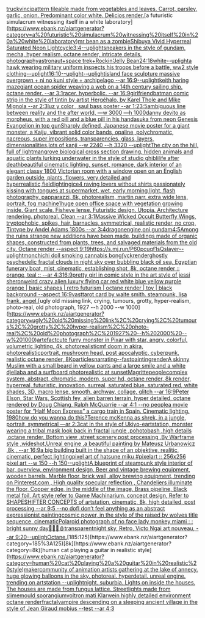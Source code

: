 [truck](https://www.ebank.nz/aiartgenerator?category=truck)[vinci](https://www.ebank.nz/aiartgenerator?category=vinci)[pattern tileable made from vegetables and leaves. Carrot, parsley, garlic, onion. Predominant color white. Delicios render.](https://www.ebank.nz/aiartgenerator?category=pattern%20tileable%20made%20from%20vegetables%20and%20leaves.%20Carrot%2C%20parsley%2C%20garlic%2C%20onion.%20Predominant%20color%20white.%20Delicios%20render.)[a futuristic simulacrum witnessing itself in a white laboratory](https://www.ebank.nz/aiartgenerator?category=a%20futuristic%20simulacrum%20witnessing%20itself%20in%20a%20white%20laboratory)[mr bean as a zombie](https://www.ebank.nz/aiartgenerator?category=mr%20bean%20as%20a%20zombie)[Shibuya Vivid Hyperreal Saturated Neon Lightcycle](https://www.ebank.nz/aiartgenerator?category=Shibuya%20Vivid%20Hyperreal%20Saturated%20Neon%20Lightcycle)[3:4](https://www.ebank.nz/aiartgenerator?category=3%3A4)[--uplight](https://www.ebank.nz/aiartgenerator?category=--uplight)[sneakers in the style of gundam, mecha, hyper realism, octane render, intricate details, photography](https://www.ebank.nz/aiartgenerator?category=sneakers%20in%20the%20style%20of%20gundam%2C%20mecha%2C%20hyper%20realism%2C%20octane%20render%2C%20intricate%20details%2C%20photography)[astronaut+space trek+Rockin'Jelly Bean](https://www.ebank.nz/aiartgenerator?category=astronaut%2Bspace%20trek%2BRockin%27Jelly%20Bean)[24:18](https://www.ebank.nz/aiartgenerator?category=24%3A18)[white](https://www.ebank.nz/aiartgenerator?category=white)[--uplight](https://www.ebank.nz/aiartgenerator?category=--uplight)[a hawk wearing military uniform inspects his troops before a battle, ww2 style clothing](https://www.ebank.nz/aiartgenerator?category=a%20hawk%20wearing%20military%20uniform%20inspects%20his%20troops%20before%20a%20battle%2C%20ww2%20style%20clothing)[--uplight](https://www.ebank.nz/aiartgenerator?category=--uplight)[16:10](https://www.ebank.nz/aiartgenerator?category=16%3A10)[--uplight](https://www.ebank.nz/aiartgenerator?category=--uplight)[--uplight](https://www.ebank.nz/aiartgenerator?category=--uplight)[island face sculpture massive overgrown + ni no kuni style + archipelago --ar 16:9](https://www.ebank.nz/aiartgenerator?category=island%20face%20sculpture%20massive%20overgrown%20%2B%20ni%20no%20kuni%20style%20%2B%20archipelago%20--ar%2016%3A9)[--uplight](https://www.ebank.nz/aiartgenerator?category=--uplight)[keith haring maze](https://www.ebank.nz/aiartgenerator?category=keith%20haring%20maze)[giant ocean spider weaving a web on a 14th century sailing ship. octane render. --ar 3:1](https://www.ebank.nz/aiartgenerator?category=giant%20ocean%20spider%20weaving%20a%20web%20on%20a%2014th%20century%20sailing%20ship.%20octane%20render.%20--ar%203%3A1)[racer.  hyperbolic.  --ar 16:9](https://www.ebank.nz/aiartgenerator?category=racer.%20%20hyperbolic.%20%20--ar%2016%3A9)[girlfriend](https://www.ebank.nz/aiartgenerator?category=girlfriend)[batman comic strip in the style of tintin by artist Hergé](https://www.ebank.nz/aiartgenerator?category=batman%20comic%20strip%20in%20the%20style%20of%20tintin%20by%20artist%20Herg%C3%A9)[halo, by Karel Thole and Mike Mignola --ar 2:3](https://www.ebank.nz/aiartgenerator?category=halo%2C%20by%20Karel%20Thole%20and%20Mike%20Mignola%20--ar%202%3A3)[luz y color , saul bass poster --ar 1:2](https://www.ebank.nz/aiartgenerator?category=luz%20y%20color%20%2C%20saul%20bass%20poster%20--ar%201%3A2)[3:5](https://www.ebank.nz/aiartgenerator?category=3%3A5)[ambiguous line between reality and the after world, —w 3000 —h 1000](https://www.ebank.nz/aiartgenerator?category=ambiguous%20line%20between%20reality%20and%20the%20after%20world%2C%20%E2%80%94w%203000%20%E2%80%94h%201000)[danny devito as morpheus, with a red pill and a blue pill in his hand](https://www.ebank.nz/aiartgenerator?category=danny%20devito%20as%20morpheus%2C%20with%20a%20red%20pill%20and%20a%20blue%20pill%20in%20his%20hand)[asuka from neon Genesis Evangelion in top gun](https://www.ebank.nz/aiartgenerator?category=asuka%20from%20neon%20Genesis%20Evangelion%20in%20top%20gun)[Sharply defined, Japanese movie poster for a giant monster, a Kaiju, vibrant solid color bands, opaline, polychromatic, nacreous, super impositions, transparencies, glass, layers, dimensionalities,lots of kanji --w 2240 --h 3320 --uplight](https://www.ebank.nz/aiartgenerator?category=Sharply%20defined%2C%20Japanese%20movie%20poster%20for%20a%20giant%20monster%2C%20a%20Kaiju%2C%20vibrant%20solid%20color%20bands%2C%20opaline%2C%20polychromatic%2C%20nacreous%2C%20super%20impositions%2C%20transparencies%2C%20glass%2C%20layers%2C%20dimensionalities%2Clots%20of%20kanji%20--w%202240%20--h%203320%20--uplight)[The city on the hill, full of light](https://www.ebank.nz/aiartgenerator?category=The%20city%20on%20the%20hill%2C%20full%20of%20light)[mangrove biological cross section drawing, hidden animals and aquatic plants lurking underwater in the style of studio ghibli](https://www.ebank.nz/aiartgenerator?category=mangrove%20biological%20cross%20section%20drawing%2C%20hidden%20animals%20and%20aquatic%20plants%20lurking%20underwater%20in%20the%20style%20of%20studio%20ghibli)[life after death](https://www.ebank.nz/aiartgenerator?category=life%20after%20death)[beautiful cinematic lighting, sunset, romance, dark interior of an elegant classy 1800 Victorian room with a window open on an English garden outside, plants, flowers, very detailed and hyperrealistic,](https://www.ebank.nz/aiartgenerator?category=beautiful%20cinematic%20lighting%2C%20sunset%2C%20romance%2C%20dark%20interior%20of%20an%20elegant%20classy%201800%20Victorian%20room%20with%20a%20window%20open%20on%20an%20English%20garden%20outside%2C%20plants%2C%20flowers%2C%20very%20detailed%20and%20hyperrealistic%2C)[field](https://www.ebank.nz/aiartgenerator?category=field)[lighting](https://www.ebank.nz/aiartgenerator?category=lighting)[ice](https://www.ebank.nz/aiartgenerator?category=ice)[4 raving lovers without shirts passionately kissing with tongues at supermarket, wet, early morning light, flash photography, papparazzi, 8k, photorealism, martin parr, extra wide lens, portrait, fog machine](https://www.ebank.nz/aiartgenerator?category=4%20raving%20lovers%20without%20shirts%20passionately%20kissing%20with%20tongues%20at%20supermarket%2C%20wet%2C%20early%20morning%20light%2C%20flash%20photography%2C%20papparazzi%2C%208k%2C%20photorealism%2C%20martin%20parr%2C%20extra%20wide%20lens%2C%20portrait%2C%20fog%20machine)[1](https://www.ebank.nz/aiartgenerator?category=1)[huge open office space with vegetation growing inside. Giant scale. Fisheye lense. Futuristic design. Utopia. Architecture rendering. photoreal. Clean --ar 3:1](https://www.ebank.nz/aiartgenerator?category=huge%20open%20office%20space%20with%20vegetation%20growing%20inside.%20Giant%20scale.%20Fisheye%20lense.%20Futuristic%20design.%20Utopia.%20Architecture%20rendering.%20photoreal.%20Clean%20--ar%203%3A1)[Massive Wicked Occult Butterfly Wings, tryptophobic, spikes, hair, barnacles, symmetrical, realistic render, no crop, Tintype by Andel Adams 1800s --ar 3:4](https://www.ebank.nz/aiartgenerator?category=Massive%20Wicked%20Occult%20Butterfly%20Wings%2C%20tryptophobic%2C%20spikes%2C%20hair%2C%20barnacles%2C%20symmetrical%2C%20realistic%20render%2C%20no%20crop%2C%20Tintype%20by%20Andel%20Adams%201800s%20--ar%203%3A4)[dragon](https://www.ebank.nz/aiartgenerator?category=dragon)[engine,](https://www.ebank.nz/aiartgenerator?category=engine%2C)[oni,gundam](https://www.ebank.nz/aiartgenerator?category=oni%2Cgundam)[4:5](https://www.ebank.nz/aiartgenerator?category=4%3A5)[Among the ruins strange new additions have been made, buildings made of organic shapes, constructed from plants, trees, and salvaged materials from the old city. Octane render --aspect 9:19](https://www.ebank.nz/aiartgenerator?category=Among%20the%20ruins%20strange%20new%20additions%20have%20been%20made%2C%20buildings%20made%20of%20organic%20shapes%2C%20constructed%20from%20plants%2C%20trees%2C%20and%20salvaged%20materials%20from%20the%20old%20city.%20Octane%20render%20--aspect%209%3A19)[<https://s.mj.run/P60pcuqf1sQ>](https://www.ebank.nz/aiartgenerator?category=%3Chttps%3A//s.mj.run/P60pcuqf1sQ%3E)[slayer](https://www.ebank.nz/aiartgenerator?category=slayer)[--uplight](https://www.ebank.nz/aiartgenerator?category=--uplight)[monchichi doll smoking cannabis bong](https://www.ebank.nz/aiartgenerator?category=monchichi%20doll%20smoking%20cannabis%20bong)[ƒvckrender](https://www.ebank.nz/aiartgenerator?category=%C6%92vckrender)[ghostly psychedelic fractal clouds in night sky over bubbling black oil sea, Egyptian funerary boat, mist, cinematic, establishing shot, 8k, octane render :: orange, teal :: --ar 4:3](https://www.ebank.nz/aiartgenerator?category=ghostly%20psychedelic%20fractal%20clouds%20in%20night%20sky%20over%20bubbling%20black%20oil%20sea%2C%20Egyptian%20funerary%20boat%2C%20mist%2C%20cinematic%2C%20establishing%20shot%2C%208k%2C%20octane%20render%20%3A%3A%20orange%2C%20teal%20%3A%3A%20--ar%204%3A3)[16:9](https://www.ebank.nz/aiartgenerator?category=16%3A9)[pretty girl in comic style in the art style of jessi sheron](https://www.ebank.nz/aiartgenerator?category=pretty%20girl%20in%20comic%20style%20in%20the%20art%20style%20of%20jessi%20sheron)[weird crazy alien luxury flying car red white blue yellow purple orange | basic shapes | retro futurism | octane render | toy | black background --aspect 16:9](https://www.ebank.nz/aiartgenerator?category=weird%20crazy%20alien%20luxury%20flying%20car%20red%20white%20blue%20yellow%20purple%20orange%20%7C%20basic%20shapes%20%7C%20retro%20futurism%20%7C%20octane%20render%20%7C%20toy%20%7C%20black%20background%20--aspect%2016%3A9)[vast](https://www.ebank.nz/aiartgenerator?category=vast)[tarot card by waite smith. steampunk, lisa frank. angel.](https://www.ebank.nz/aiartgenerator?category=tarot%20card%20by%20waite%20smith.%20steampunk%2C%20lisa%20frank.%20angel.)[ugly old missing link, crying, tumours, grotty, hyper-realism, photo-real, old photograph, 1927 --h 2000 --w 1000](https://www.ebank.nz/aiartgenerator?category=ugly%20old%20missing%20link%2C%20crying%2C%20tumours%2C%20grotty%2C%20hyper-realism%2C%20photo-real%2C%20old%20photograph%2C%201927%20--h%202000%20--w%201000)[artefact](https://www.ebank.nz/aiartgenerator?category=artefact)[cute furry monster in Pixar with star, angry, colorful, volumetric lighting, 4k, photorealistic](https://www.ebank.nz/aiartgenerator?category=cute%20furry%20monster%20in%20Pixar%20with%20star%2C%20angry%2C%20colorful%2C%20volumetric%20lighting%2C%204k%2C%20photorealistic)[mf doom in akira, photorealistic](https://www.ebank.nz/aiartgenerator?category=mf%20doom%20in%20akira%2C%20photorealistic)[portrait, mushroom head, post apocalyptic, cyberpunk, realistic octane render, 8K](https://www.ebank.nz/aiartgenerator?category=portrait%2C%20mushroom%20head%2C%20post%20apocalyptic%2C%20cyberpunk%2C%20realistic%20octane%20render%2C%208K)[particles](https://www.ebank.nz/aiartgenerator?category=particles)[narrating](https://www.ebank.nz/aiartgenerator?category=narrating)[--fast](https://www.ebank.nz/aiartgenerator?category=--fast)[painting](https://www.ebank.nz/aiartgenerator?category=painting)[render](https://www.ebank.nz/aiartgenerator?category=render)[A skinny Muslim with a small beard in yellow pants and a large smile and a white djellaba and a surfboard photorealistic at sunset](https://www.ebank.nz/aiartgenerator?category=A%20skinny%20Muslim%20with%20a%20small%20beard%20in%20yellow%20pants%20and%20a%20large%20smile%20and%20a%20white%20djellaba%20and%20a%20surfboard%20photorealistic%20at%20sunset)[Magritte](https://www.ebank.nz/aiartgenerator?category=Magritte)[people](https://www.ebank.nz/aiartgenerator?category=people)[complex system, abstract, chromatic, modern, super hd, octane render, 8k render, hyperreal, futuristic, innovation, surreal, saturated blue, saturated red, white shades, 3D, macro lense, smooth, archway, collage, glitch --ar 16:9](https://www.ebank.nz/aiartgenerator?category=complex%20system%2C%20abstract%2C%20chromatic%2C%20modern%2C%20super%20hd%2C%20octane%20render%2C%208k%20render%2C%20hyperreal%2C%20futuristic%2C%20innovation%2C%20surreal%2C%20saturated%20blue%2C%20saturated%20red%2C%20white%20shades%2C%203D%2C%20macro%20lense%2C%20smooth%2C%20archway%2C%20collage%2C%20glitch%20--ar%2016%3A9)[Peter Elson, Star Wars, Scottish fey, alien barren terrain, hyper detailed, octane rendered by Doug Chiang, Ralph McQuarrie --ar 4:1 --no people](https://www.ebank.nz/aiartgenerator?category=Peter%20Elson%2C%20Star%20Wars%2C%20Scottish%20fey%2C%20alien%20barren%20terrain%2C%20hyper%20detailed%2C%20octane%20rendered%20by%20Doug%20Chiang%2C%20Ralph%20McQuarrie%20--ar%204%3A1%20--no%20people)[a movie poster for “Half Moon Express” a cargo train in Spain.  Cinematic lighting. 1980](https://www.ebank.nz/aiartgenerator?category=a%20movie%20poster%20for%20%E2%80%9CHalf%20Moon%20Express%E2%80%9D%20a%20cargo%20train%20in%20Spain.%20%20Cinematic%20lighting.%201980)[how do you wanna do this?](https://www.ebank.nz/aiartgenerator?category=how%20do%20you%20wanna%20do%20this%3F)[Terence mcKenna as shrek, in a jungle, portrait, symmetrical —ar 2:3](https://www.ebank.nz/aiartgenerator?category=Terence%20mcKenna%20as%20shrek%2C%20in%20a%20jungle%2C%20portrait%2C%20symmetrical%20%E2%80%94ar%202%3A3)[cat in the style of Ukiyo-e](https://www.ebank.nz/aiartgenerator?category=cat%20in%20the%20style%20of%20Ukiyo-e)[artstation, monster wearing a tribal mask look back in fractal jungle   ,pohotobash ,high details  ,octane render, Bottom view ,street scenery,post processing ,By Warframe style ,wideshot,Unreal engine ,a beautiful painting by Mateusz Urbanowicz ,8k , --ar 16:9](https://www.ebank.nz/aiartgenerator?category=artstation%2C%20monster%20wearing%20a%20tribal%20mask%20look%20back%20in%20fractal%20jungle%20%20%20%2Cpohotobash%20%2Chigh%20details%20%20%2Coctane%20render%2C%20Bottom%20view%20%2Cstreet%20scenery%2Cpost%20processing%20%2CBy%20Warframe%20style%20%2Cwideshot%2CUnreal%20engine%20%2Ca%20beautiful%20painting%20by%20Mateusz%20Urbanowicz%20%2C8k%20%2C%20--ar%2016%3A9)[a big building built in the shape of an objektive, realitic, cinematic, perfect lighting](https://www.ebank.nz/aiartgenerator?category=a%20big%20building%20built%20in%20the%20shape%20of%20an%20objektive%2C%20realitic%2C%20cinematic%2C%20perfect%20lighting)[pixel art of hatsune miku #pixelart :: 256x256 pixel art --w 150 --h 150](https://www.ebank.nz/aiartgenerator?category=pixel%20art%20of%20hatsune%20miku%20%23pixelart%20%3A%3A%20256x256%20pixel%20art%20--w%20150%20--h%20150)[--uplight](https://www.ebank.nz/aiartgenerator?category=--uplight)[A blueprint of steampunk style interior of bar,  overview, environment  design,  Beer and vintage brewing equipment, wooden barrels,  Marble floor, brick wall, alloy brewing equipment, trending on Pinterest.com  , High quality specular reflection ,  Chandeliers illuminate the floor, Copper  edge, in the middle of the image, Brass pipeline,  Black metal foil,  Art style refer to Game Machinarium.  concept design, Refer to SHAPESHIFTER CONCEPTS  of artstation, cinematic,  8k, high detailed,  post processing    --ar 9:5   --no dof](https://www.ebank.nz/aiartgenerator?category=A%20blueprint%20of%20steampunk%20style%20interior%20of%20bar%2C%20%20overview%2C%20environment%20%20design%2C%20%20Beer%20and%20vintage%20brewing%20equipment%2C%20wooden%20barrels%2C%20%20Marble%20floor%2C%20brick%20wall%2C%20alloy%20brewing%20equipment%2C%20trending%20on%20Pinterest.com%20%20%2C%20High%20quality%20specular%20reflection%20%2C%20%20Chandeliers%20illuminate%20the%20floor%2C%20Copper%20%20edge%2C%20in%20the%20middle%20of%20the%20image%2C%20Brass%20pipeline%2C%20%20Black%20metal%20foil%2C%20%20Art%20style%20refer%20to%20Game%20Machinarium.%20%20concept%20design%2C%20Refer%20to%20SHAPESHIFTER%20CONCEPTS%20%20of%20artstation%2C%20cinematic%2C%20%208k%2C%20high%20detailed%2C%20%20post%20processing%20%20%20%20--ar%209%3A5%20%20%20--no%20dof)[I don’t feel anything as an abstract expressionist painting](https://www.ebank.nz/aiartgenerator?category=I%20don%E2%80%99t%20feel%20anything%20as%20an%20abstract%20expressionist%20painting)[cosmic power, in the style of the raised by wolves title sequence, cinematic](https://www.ebank.nz/aiartgenerator?category=cosmic%20power%2C%20in%20the%20style%20of%20the%20raised%20by%20wolves%20title%20sequence%2C%20cinematic)[Polaroid photograph of no face lady monkey miami : : bright sunny day](https://www.ebank.nz/aiartgenerator?category=Polaroid%20photograph%20of%20no%20face%20lady%20monkey%20miami%20%3A%20%3A%20bright%20sunny%20day)[🌴🦠🧠🩸](https://www.ebank.nz/aiartgenerator?category=%F0%9F%8C%B4%F0%9F%A6%A0%F0%9F%A7%A0%F0%9F%A9%B8)[transparent](https://www.ebank.nz/aiartgenerator?category=transparent)[night sky, Retro, Victo Ngai art nouveau,  --ar 9:20](https://www.ebank.nz/aiartgenerator?category=night%20sky%2C%20Retro%2C%20Victo%20Ngai%20art%20nouveau%2C%20%20--ar%209%3A20)[--upligh](https://www.ebank.nz/aiartgenerator?category=--upligh)[Octane.](https://www.ebank.nz/aiartgenerator?category=Octane.)[185:125](https://www.ebank.nz/aiartgenerator?category=185%3A125)[8k](https://www.ebank.nz/aiartgenerator?category=8k)[human cat playing a guitar in realistic style](https://www.ebank.nz/aiartgenerator?category=human%20cat%20playing%20a%20guitar%20in%20realistic%20style)[maker](https://www.ebank.nz/aiartgenerator?category=maker)[community of animation artists gathering at the lake of annecy. huge glowing balloons in the sky. photoreal. hyperdetail. unreal engine. trending on artstation --uplight](https://www.ebank.nz/aiartgenerator?category=community%20of%20animation%20artists%20gathering%20at%20the%20lake%20of%20annecy.%20huge%20glowing%20balloons%20in%20the%20sky.%20photoreal.%20hyperdetail.%20unreal%20engine.%20trending%20on%20artstation%20--uplight)[night. suburbia.  Lights on inside the houses. The houses are made from fungus lattice. Streetlights made from slimemould sporangium](https://www.ebank.nz/aiartgenerator?category=night.%20suburbia.%20%20Lights%20on%20inside%20the%20houses.%20The%20houses%20are%20made%20from%20fungus%20lattice.%20Streetlights%20made%20from%20slimemould%20sporangium)[voltron mati Klarwein highly detailed environment octane render](https://www.ebank.nz/aiartgenerator?category=voltron%20mati%20Klarwein%20highly%20detailed%20environment%20octane%20render)[fractal](https://www.ebank.nz/aiartgenerator?category=fractal)[vampire descending on a sleeping ancient village in the style of Jean Giraud mobius --test --ar 4:3](https://www.ebank.nz/aiartgenerator?category=vampire%20descending%20on%20a%20sleeping%20ancient%20village%20in%20the%20style%20of%20Jean%20Giraud%20mobius%20--test%20--ar%204%3A3)
